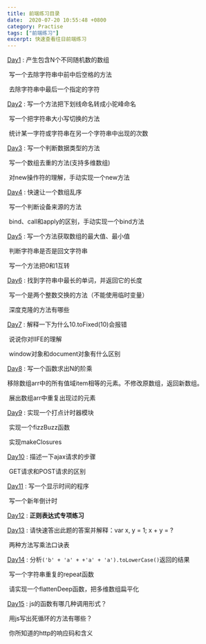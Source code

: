 ```yaml
---
title: 前端练习目录
date:  2020-07-20 10:55:48 +0800
category: Practise
tags: ["前端练习"]
excerpt: 快速查看往日前端练习
---
```




[Day1](https://dengqiqi.github.io/practise/2020/07/21/fe-practise.html)      :  产生包含N个不同随机数的数组

​				  写一个去除字符串中前中后空格的方法

​				  去除字符串中最后一个指定的字符

[Day2](https://dengqiqi.github.io/practise/2020/07/22/fe-practise.html)      :  写一个方法把下划线命名转成小驼峰命名

​				  写一个把字符串大小写切换的方法

​				  统计某一字符或字符串在另一个字符串中出现的次数

[Day3](https://dengqiqi.github.io/practise/2020/07/23/fe-practise.html)      :  写一个判断数据类型的方法

​				  写一个数组去重的方法(支持多维数组)

​				  对new操作符的理解，手动实现一个new方法

[Day4](https://dengqiqi.github.io/practise/2020/07/24/fe-practise.html)      :  快速让一个数组乱序

​				  写一个判断设备来源的方法

​				  bind、call和apply的区别，手动实现一个bind方法

[Day5](https://dengqiqi.github.io/practise/2020/07/25/fe-practise.html)      :  写一个方法获取数组的最大值、最小值

​				  判断字符串是否是回文字符串

​				  写一个方法把0和1互转

[Day6](https://dengqiqi.github.io/practise/2020/07/26/fe-practise.html)      :  找到字符串中最长的单词，并返回它的长度

​				  写一个是两个整数交换的方法（不能使用临时变量）

​				  深度克隆的方法有哪些

[Day7](https://dengqiqi.github.io/practise/2020/07/27/fe-practise.html)      :  解释一下为什么10.toFixed(10)会报错

​				  说说你对IIFE的理解

​				  window对象和document对象有什么区别

[Day8](https://dengqiqi.github.io/practise/2020/07/24/fe-practise.html)      :  写一个函数求出N的阶乘

​				  移除数组arr中的所有值域item相等的元素。不修改原数组，返回新数组。

​				  展出数组arr中重复出现过的元素

[Day9](https://dengqiqi.github.io/practise/2020/07/29/fe-practise.html)      :  实现一个打点计时器模块

​				  实现一个fizzBuzz函数

​				  实现makeClosures

[Day10](https://dengqiqi.github.io/practise/2020/07/30/fe-practise.html)    :  描述一下ajax请求的步骤

​				  GET请求和POST请求的区别

[Day11](https://dengqiqi.github.io/practise/2020/07/31/fe-practise.html)    :  写一个显示时间的程序

​				  写一个新年倒计时

[Day12](https://dengqiqi.github.io/practise/2020/08/01/fe-practise.html)    :  **正则表达式专项练习**

[Day13](https://dengqiqi.github.io/practise/2020/08/02/fe-practise.html)    :  请快速答出此题的答案并解释：var x, y = 1; x + y = ?

​				  两种方法写乘法口诀表

[Day14](https://dengqiqi.github.io/practise/2020/08/03/fe-practise.html)    :  分析`('b' + 'a' + +'a' + 'a').toLowerCase()`返回的结果

​				  写一个字符串重复的repeat函数

​				  请实现一个flattenDeep函数，把多维数组扁平化

[Day15](https://dengqiqi.github.io/practise/2020/08/04/fe-practise.html)    :  js的函数有哪几种调用形式？

​				  用js写出死循环的方法有哪些？

​				  你所知道的http的响应码和含义

​				  

